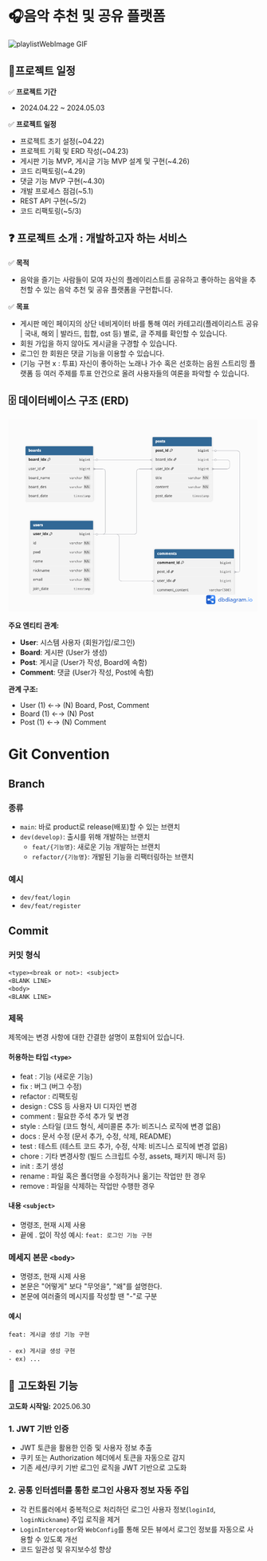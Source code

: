 # 🎧음악 추천 및 공유 플랫폼
<img src="/src/main/resources/static/images/playlistWebImage_GIF.gif" width="450" alt="playlistWebImage GIF"/>

## 📆프로젝트 일정
✅ **프로젝트 기간**
- 2024.04.22 ~ 2024.05.03

✅ **프로젝트 일정**
- 프로젝트 초기 설정(~04.22)
- 프로젝트 기획 및 ERD 작성(~04.23)
- 게시판 기능 MVP, 게시글 기능 MVP 설계 및 구현(~4.26)
- 코드 리팩토링(~4.29)
- 댓글 기능 MVP 구현(~4.30)
- 개발 프로세스 점검(~5.1)
- REST API 구현(~5/2)
- 코드 리팩토링(~5/3)

## ❓ 프로젝트 소개 : 개발하고자 하는 서비스
✅ **목적**
- 음악을 즐기는 사람들이 모여 자신의 플레이리스트를 공유하고 좋아하는 음악을 추천할 수 있는 음악 추천 및 공유 플랫폼을 구현합니다.

✅ **목표**
- 게시판 메인 페이지의 상단 네비게이터 바를 통해 여러 카테고리(플레이리스트 공유 | 국내, 해외 | 발라드, 힙합, ost 등) 별로, 글 주제를 확인할 수 있습니다.
- 회원 가입을 하지 않아도 게시글을 구경할 수 있습니다.
- 로그인 한 회원은 댓글 기능을 이용할 수 있습니다.
- (기능 구현 x : 투표) 자신이 좋아하는 노래나 가수 혹은 선호하는 음원 스트리밍 플랫폼 등 여러 주제를 투표 안건으로 올려 사용자들의 여론을 파악할 수 있습니다.

## 🗄️ 데이터베이스 구조 (ERD)
<img src="/src/main/resources/static/images/database_erd.png" width="500" alt="Database ERD"/>

**주요 엔티티 관계:**
- **User**: 시스템 사용자 (회원가입/로그인)
- **Board**: 게시판 (User가 생성)
- **Post**: 게시글 (User가 작성, Board에 속함)
- **Comment**: 댓글 (User가 작성, Post에 속함)

**관계 구조:**
- User (1) ←→ (N) Board, Post, Comment
- Board (1) ←→ (N) Post
- Post (1) ←→ (N) Comment

# Git Convention
## Branch
### 종류
- `main`: 바로 product로 release(배포)할 수 있는 브랜치
- `dev(develop)`: 출시를 위해 개발하는 브랜치
    - `feat/{기능명}`: 새로운 기능 개발하는 브랜치
    - `refactor/{기능명}`: 개발된 기능을 리팩터링하는 브랜치

### 예시
- `dev/feat/login`
- `dev/feat/register`

## Commit
### 커밋 형식
```
<type><break or not>: <subject>
<BLANK LINE>
<body>
<BLANK LINE>
```

### 제목
제목에는 변경 사항에 대한 간결한 설명이 포함되어 있습니다.

#### 허용하는 타입 `<type>`
- feat        : 기능 (새로운 기능)
- fix         : 버그 (버그 수정)
- refactor    : 리팩토링
- design      : CSS 등 사용자 UI 디자인 변경
- comment     : 필요한 주석 추가 및 변경
- style       : 스타일 (코드 형식, 세미콜론 추가: 비즈니스 로직에 변경 없음)
- docs        : 문서 수정 (문서 추가, 수정, 삭제, README)
- test        : 테스트 (테스트 코드 추가, 수정, 삭제: 비즈니스 로직에 변경 없음)
- chore       : 기타 변경사항 (빌드 스크립트 수정, assets, 패키지 매니저 등)
- init        : 초기 생성
- rename      : 파일 혹은 폴더명을 수정하거나 옮기는 작업만 한 경우
- remove      : 파일을 삭제하는 작업만 수행한 경우

#### 내용 `<subject>`
- 명령조, 현재 시제 사용
- 끝에 . 없이 작성
  예시: `feat: 로그인 기능 구현`

### 메세지 본문 `<body>`
- 명령조, 현재 시제 사용
- 본문은 "어떻게" 보다 "무엇을", "왜"를 설명한다.
- 본문에 여러줄의 메시지를 작성할 땐 "-"로 구분

#### 예시
```
feat: 게시글 생성 기능 구현

- ex) 게시글 생성 구현
- ex) ...
```

## 🚀 고도화된 기능
**고도화 시작일:** 2025.06.30

### 1. JWT 기반 인증
- JWT 토큰을 활용한 인증 및 사용자 정보 추출
- 쿠키 또는 Authorization 헤더에서 토큰을 자동으로 감지
- 기존 세션/쿠키 기반 로그인 로직을 JWT 기반으로 고도화

### 2. 공통 인터셉터를 통한 로그인 사용자 정보 자동 주입
- 각 컨트롤러에서 중복적으로 처리하던 로그인 사용자 정보(`loginId`, `loginNickname`) 주입 로직을 제거
- `LoginInterceptor`와 `WebConfig`를 통해 모든 뷰에서 로그인 정보를 자동으로 사용할 수 있도록 개선
- 코드 일관성 및 유지보수성 향상